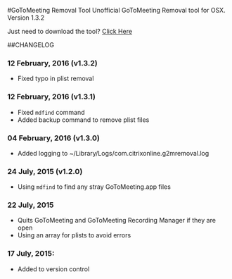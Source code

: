 #GoToMeeting Removal Tool
Unofficial GoToMeeting Removal tool for OSX.  
Version 1.3.2

Just need to download the tool? [Click Here](https://github.com/robotmachine/GoToMeeting-Removal-Tool/releases/download/v1.3.2/GoToMeeting_Removal_Tool_v1.3.2.zip)  

##CHANGELOG
### 12 February, 2016 (v1.3.2)
* Fixed typo in plist removal

### 12 February, 2016 (v1.3.1)
* Fixed `mdfind` command
* Added backup command to remove plist files

### 04 February, 2016 (v1.3.0)
* Added logging to ~/Library/Logs/com.citrixonline.g2mremoval.log

### 24 July, 2015 (v1.2.0)
* Using `mdfind` to find any stray GoToMeeting.app files

### 22 July, 2015
* Quits GoToMeeting and GoToMeeting Recording Manager if they are open
* Using an array for plists to avoid errors

### 17 July, 2015:  
* Added to version control
